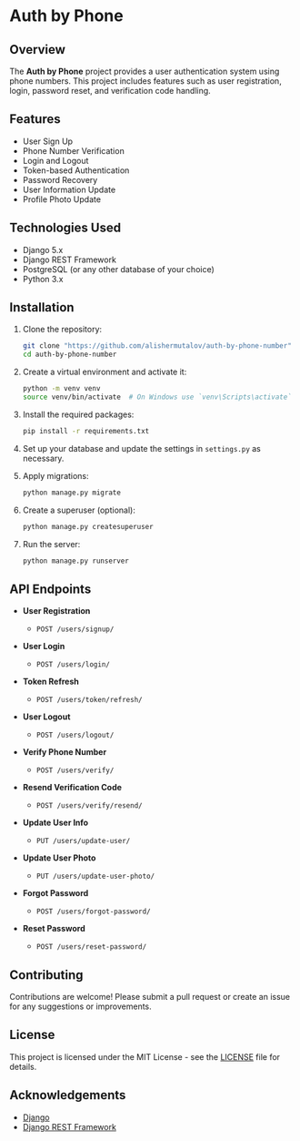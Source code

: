 # Auth by Phone

## Overview

The **Auth by Phone** project provides a user authentication system using phone numbers. This project includes features such as user registration, login, password reset, and verification code handling. 

## Features

- User Sign Up
- Phone Number Verification
- Login and Logout
- Token-based Authentication
- Password Recovery
- User Information Update
- Profile Photo Update

## Technologies Used

- Django 5.x
- Django REST Framework
- PostgreSQL (or any other database of your choice)
- Python 3.x

## Installation

1. Clone the repository:
   ```bash
   git clone "https://github.com/alishermutalov/auth-by-phone-number"
   cd auth-by-phone-number
   ```

2. Create a virtual environment and activate it:
   ```bash
   python -m venv venv
   source venv/bin/activate  # On Windows use `venv\Scripts\activate`
   ```

3. Install the required packages:
   ```bash
   pip install -r requirements.txt
   ```

4. Set up your database and update the settings in `settings.py` as necessary.

5. Apply migrations:
   ```bash
   python manage.py migrate
   ```

6. Create a superuser (optional):
   ```bash
   python manage.py createsuperuser
   ```

7. Run the server:
   ```bash
   python manage.py runserver
   ```

## API Endpoints

- **User Registration**
  - `POST /users/signup/`
  
- **User Login**
  - `POST /users/login/`

- **Token Refresh**
  - `POST /users/token/refresh/`

- **User Logout**
  - `POST /users/logout/`

- **Verify Phone Number**
  - `POST /users/verify/`

- **Resend Verification Code**
  - `POST /users/verify/resend/`

- **Update User Info**
  - `PUT /users/update-user/`

- **Update User Photo**
  - `PUT /users/update-user-photo/`

- **Forgot Password**
  - `POST /users/forgot-password/`

- **Reset Password**
  - `POST /users/reset-password/`

## Contributing

Contributions are welcome! Please submit a pull request or create an issue for any suggestions or improvements.

## License

This project is licensed under the MIT License - see the [LICENSE](LICENSE) file for details.

## Acknowledgements

- [Django](https://www.djangoproject.com/)
- [Django REST Framework](https://www.django-rest-framework.org/)
